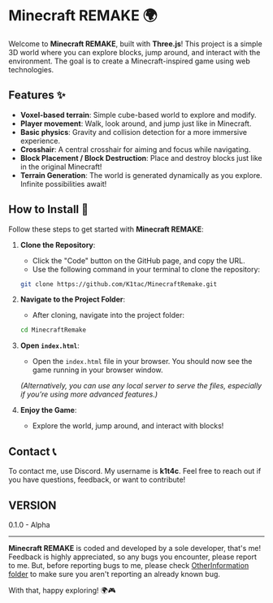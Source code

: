 # Minecraft REMAKE 🌍

Welcome to **Minecraft REMAKE**, built with **Three.js**! This project is a simple 3D world where you can explore blocks, jump around, and interact with the environment. The goal is to create a Minecraft-inspired game using web technologies. 

## Features ✨
- **Voxel-based terrain**: Simple cube-based world to explore and modify.
- **Player movement**: Walk, look around, and jump just like in Minecraft.
- **Basic physics**: Gravity and collision detection for a more immersive experience.
- **Crosshair**: A central crosshair for aiming and focus while navigating.
- **Block Placement / Block Destruction**: Place and destroy blocks just like in the original Minecraft!
- **Terrain Generation**: The world is generated dynamically as you explore. Infinite possibilities await!

## How to Install 🚀

Follow these steps to get started with **Minecraft REMAKE**:

1. **Clone the Repository**:
    - Click the "Code" button on the GitHub page, and copy the URL.
    - Use the following command in your terminal to clone the repository:
    ```bash
    git clone https://github.com/K1tac/MinecraftRemake.git
    ```

2. **Navigate to the Project Folder**:
    - After cloning, navigate into the project folder:
    ```bash
    cd MinecraftRemake
    ```

3. **Open `index.html`**:
    - Open the `index.html` file in your browser. You should now see the game running in your browser window.

    *(Alternatively, you can use any local server to serve the files, especially if you’re using more advanced features.)*

4. **Enjoy the Game**: 
    - Explore the world, jump around, and interact with blocks!

## Contact 📞

To contact me, use Discord. My username is **k1t4c**. Feel free to reach out if you have questions, feedback, or want to contribute!

## VERSION
0.1.0 - Alpha

---

**Minecraft REMAKE** is coded and developed by a sole developer, that's me! Feedback is highly appreciated, so any bugs you encounter, please report to me. But, before reporting bugs to me, please check [OtherInformation folder](https://github.com/K1tac/MinecraftRemake/blob/main/OtherInformation.md) to make sure you aren't reporting an already known bug.

With that,
happy exploring! 🌍🎮
